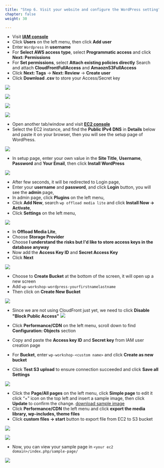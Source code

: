 ```yaml
---
title: "Step 6. Visit your website and configure the WordPress setting"
chapter: false
weight: 30

---
```


* Visit [**IAM console**](https://console.aws.amazon.com/iam/home?region=us-east-1#/home)
* Click **Users** on the left menu, then click **Add user** 
* Enter `Wordpress` in **username**
* For **Select AWS access type**, select **Programmatic access** and click **Next: Permissions**
* For **Set permissions**, select **Attach existing policies directly** Search and attach **CloudFrontFullAccess** and **AmaoznS3FullAccess** 
* Click **Next: Tags** → **Next: Review** → **Create user** 
* Click **Download .csv** to store your Access/Secret key

![](/images/lab1-16.png)

![](/images/lab1-17.png)

![](/images/lab1-18.png)

![](/images/lab1-19.png)


* Open another tab/window and visit [**EC2 console**](https://console.aws.amazon.com/ec2/v2/home?region=us-east-1#Instances:sort=instanceId)
* Select the EC2 instance, and find the **Public IPv4 DNS** in **Details** below and paste it on your browser, then you will see the setup page of WordPress.

![](/images/lab1-20.png)

* In setup page, enter your own value in the **Site Title**, **Username**, **Password** and **Your Email**, then click **Install WordPress**
    
![](/images/lab1-21.png)

* After few seconds, it will be redirected to Login page, 
* Enter your **username** and **password**, and click **Login** button, you will see the **admin** page,
* In admin page, click **Plugins** on the left menu, 
* Click **Add New**, search `wp offload media lite` and click **Install Now → Activate**,
* Click **Settings** on the left menu, 


![](/images/lab1_22_wp_plugin_offload_media_install.png)

* In **Offload Media Lite**,
* Choose **Storage Provider**
* Choose **I understand the risks but I'd like to store access keys in the database anyway**
* Now add the **Access Key ID** and **Secret Access Key**  
* Click **Next**

![](/images/lab1_23_access_key_secret_key.png)

* Choose to **Create Bucket** at the bottom of the screen, it will open up a new screen
* Add ``wp-workshop-wordpress-yourfirstnamelastname``
* Then click on **Create New Bucket**

![](/images/lab1_23a_create_bucket.png)

* Since we are not using CloudFront just yet, we need to click **Disable "Block Public Access"**
![](/images/lab1_23b_block_all_public_access.png)

* Click **Performance/CDN** on the left menu, scroll down to find **Configuration: Objects** section 
* Copy and paste the **Access key ID** and **Secret key** from IAM user creation page
* For **Bucket**, enter `wp-workshop-<custom name>` and click **Create as new bucket**
* Click **Test S3 upload** to ensure connection succeeded and click **Save all Settings**

![](/images/lab1-27.png)


* Click the **Page/All pages** on the left menu, click **Simple page** to edit it click “+” icon on the top left and insert a sample image, then click **Update** to confirm the change. [download sample image](https://d1.awsstatic.com/logos/aws-logo-lockups/poweredbyaws/PB_AWS_logo_RGB_REV_SQ.8c88ac215fe4e441dc42865dd6962ed4f444a90d.png)
* Click **Performance/CDN** the left menu and click **export the media library, wp-includes, theme files**  
* Click **custom files → start** button to export file from EC2 to S3 bucket

![](/images/lab1-24.png)

![](/images/lab1-25.png)

* Now, you can view your sample page in `<your ec2 domain>/index.php/sample-page/`
    
![](/images/lab1-26.png)
